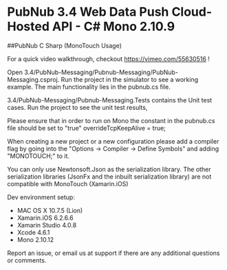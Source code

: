 # PubNub 3.4 Web Data Push Cloud-Hosted API - C# Mono 2.10.9 
##PubNub C Sharp (MonoTouch Usage)

For a quick video walkthrough, checkout https://vimeo.com/55630516 !

Open 3.4/PubNub-Messaging/Pubnub-Messaging/PubNub-Messaging.csproj. Run the project in the simulator to see a working example. The main functionality lies in the pubnub.cs file.

3.4/PubNub-Messaging/Pubnub-Messaging.Tests contains the Unit test cases. Run the project to see the unit test results,

Please ensure that in order to run on Mono the constant in the pubnub.cs file should be set to "true"
overrideTcpKeepAlive = true;

When creating a new project or a new configuration please add a compiler flag by going into the "Options -> Compiler -> Define Symbols" and adding "MONOTOUCH;" to it.

You can only use Newtonsoft.Json as the serialization library. The other serialization libraries (JsonFx and the inbuilt serialization library) are not compatible with MonoTouch (Xamarin.iOS)

Dev environment setup:
- MAC OS X 10.7.5 (Lion)
- Xamarin.iOS 6.2.6.6
- Xamarin Studio 4.0.8
- Xcode 4.6.1
- Mono 2.10.12 

Report an issue, or email us at support if there are any additional questions or comments.


